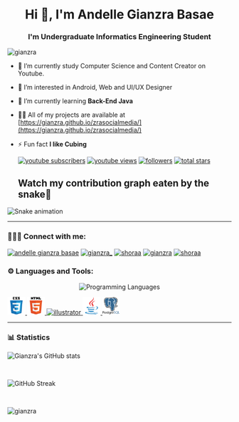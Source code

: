 <h1 align="center">Hi 👋, I'm Andelle Gianzra Basae</h1>
<h3 align="center">I'm Undergraduate Informatics Engineering Student</h3>

<p align="left"> <img src="https://komarev.com/ghpvc/?username=gianzra&label=Profile%20views&color=0e75b6&style=flat" alt="gianzra" /> </p>

- 🔭 I’m currently study Computer Science and Content Creator on Youtube.

- 👀 I’m interested in Android, Web and UI/UX Designer

- 🌱 I’m currently learning **Back-End Java**

- 👨‍💻 All of my projects are available at [https://gianzra.github.io/zrasocialmedia/](https://gianzra.github.io/zrasocialmedia/)

- ⚡ Fun fact **I like Cubing**

   <p align="left">
      <a href="https://www.youtube.com/c/Shoraa?sub_confirmation=1">
         <img alt="youtube subscribers" title="Subscribe to my YouTube channel" src="https://custom-icon-badges.demolab.com/youtube/channel/subscribers/UCnCu66k-CV7LLkeYILRW1Yw?color=%23E05D44&label=SUBSCRIBE&logo=video&logoColor=white&style=for-the-badge&labelColor=CE4630"/></a> 
      <a href="https://www.youtube.com/c/Shoraa">
         <img alt="youtube views" title="YouTube views" src="https://custom-icon-badges.demolab.com/youtube/channel/views/UCnCu66k-CV7LLkeYILRW1Yw?color=%23E1AD0E&logo=eye&logoColor=white&style=for-the-badge&labelColor=C79600"/></a> 
      <a href="https://github.com/gianzra?tab=followers">
         <img alt="followers" title="Follow me on Github" src="https://custom-icon-badges.demolab.com/github/followers/gianzra?color=236ad3&labelColor=1155ba&style=for-the-badge&logo=person-add&label=Follow&logoColor=white"/></a>
      <a href="https://github.com/gianzra?tab=repositories&sort=stargazers">
         <img alt="total stars" title="Total stars on GitHub" src="https://custom-icon-badges.demolab.com/github/stars/gianzra?color=55960c&style=for-the-badge&labelColor=488207&logo=star"/></a>
   </p>
   
   ## Watch my contribution graph eaten by the snake🐍
![Snake animation](https://github.com/gianzra/gianzra/blob/output/github-contribution-grid-snake.svg)

---

<h3 align="left">👨🏻‍💻 Connect with me:</h3>
<p align="left">
<a href="https://www.linkedin.com/in/gianzra/" target="blank"><img align="center" src="https://raw.githubusercontent.com/rahuldkjain/github-profile-readme-generator/master/src/images/icons/Social/linked-in-alt.svg" alt="andelle gianzra basae" height="30" width="40" /></a>
<a href="https://twitter.com/gianzra_" target="blank"><img align="center" src="https://raw.githubusercontent.com/rahuldkjain/github-profile-readme-generator/master/src/images/icons/Social/twitter.svg" alt="gianzra_" height="30" width="40" /></a>
<a href="https://stackoverflow.com/users/15623541/shoraa" target="blank"><img align="center" src="https://raw.githubusercontent.com/rahuldkjain/github-profile-readme-generator/master/src/images/icons/Social/stack-overflow.svg" alt="shoraa" height="30" width="40" /></a>
<a href="https://instagram.com/gianzra" target="blank"><img align="center" src="https://raw.githubusercontent.com/rahuldkjain/github-profile-readme-generator/master/src/images/icons/Social/instagram.svg" alt="gianzra" height="30" width="40" /></a>
<a href="https://www.youtube.com/c/shoraa" target="blank"><img align="center" src="https://raw.githubusercontent.com/rahuldkjain/github-profile-readme-generator/master/src/images/icons/Social/youtube.svg" alt="shoraa" height="30" width="40" /></a>
</p>



<h3 align="left">⚙️ Languages and Tools:</h3>
<div align="center" style="display:block;">
    <img width="100px" alt="Programming Languages" src="https://user-images.githubusercontent.com/78341798/194531121-47b0119a-ce00-439d-b586-125f86acb098.png"/> 
</div>
<p align="left"> <a href="https://www.w3schools.com/css/" target="_blank" rel="noreferrer"> <img src="https://raw.githubusercontent.com/devicons/devicon/master/icons/css3/css3-original-wordmark.svg" alt="css3" width="40" height="40"/> </a> <a href="https://www.w3.org/html/" target="_blank" rel="noreferrer"> <img src="https://raw.githubusercontent.com/devicons/devicon/master/icons/html5/html5-original-wordmark.svg" alt="html5" width="40" height="40"/> </a> <a href="https://www.adobe.com/in/products/illustrator.html" target="_blank" rel="noreferrer"> <img src="https://www.vectorlogo.zone/logos/adobe_illustrator/adobe_illustrator-icon.svg" alt="illustrator" width="40" height="40"/> </a> <a href="https://www.java.com" target="_blank" rel="noreferrer"> <img src="https://raw.githubusercontent.com/devicons/devicon/master/icons/java/java-original.svg" alt="java" width="40" height="40"/> </a> <a href="https://www.postgresql.org" target="_blank" rel="noreferrer"> <img src="https://raw.githubusercontent.com/devicons/devicon/master/icons/postgresql/postgresql-original-wordmark.svg" alt="postgresql" width="40" height="40"/> </a> </p>

---
<!-- Begin Stats Cards -->
### 📊 Statistics
![Gianzra's GitHub stats](https://github-readme-stats.vercel.app/api?username=gianzra&show_icons=true&theme=algolia&border_radius=20)

  <p>![GitHub Streak](https://streak-stats.demolab.com?user=gianzra&count_private=true&theme=algolia&border_radius=20)</p>
   
<p><img align="left" src="https://github-readme-stats.vercel.app/api/top-langs?username=gianzra&show_icons=true&theme=algolia&border_radius=20" alt="gianzra" /></p>
<!--  End Stats Cards -->

<!--- [![@shoraa's Holopin board](https://holopin.me/shoraa)](https://holopin.io/@shoraa) ------------!>




